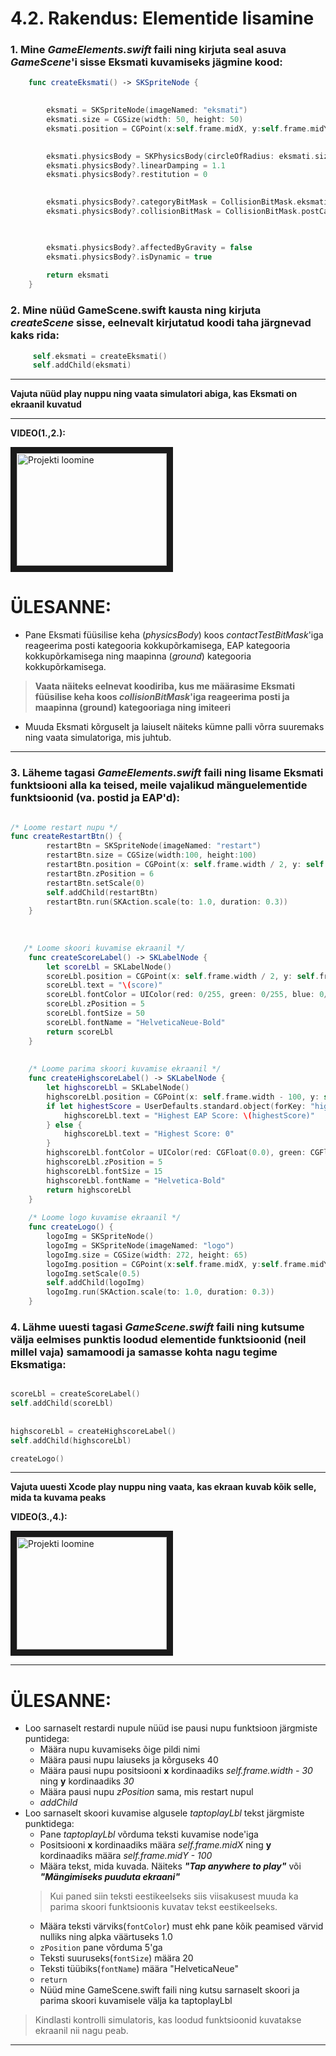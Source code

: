 # 4.2. Rakendus: Elementide lisamine

### 1. Mine *GameElements.swift* faili ning kirjuta seal asuva *GameScene*'i sisse Eksmati kuvamiseks jägmine kood:

```swift
    func createEksmati() -> SKSpriteNode {
    

        eksmati = SKSpriteNode(imageNamed: "eksmati")
        eksmati.size = CGSize(width: 50, height: 50)
        eksmati.position = CGPoint(x:self.frame.midX, y:self.frame.midY)
        

        eksmati.physicsBody = SKPhysicsBody(circleOfRadius: eksmati.size.width / 2)
        eksmati.physicsBody?.linearDamping = 1.1
        eksmati.physicsBody?.restitution = 0
        

        eksmati.physicsBody?.categoryBitMask = CollisionBitMask.eksmatiCategory
        eksmati.physicsBody?.collisionBitMask = CollisionBitMask.postCategory | CollisionBitMask.groundCategory

        

        eksmati.physicsBody?.affectedByGravity = false
        eksmati.physicsBody?.isDynamic = true
        
        return eksmati
    }
```

### 2. Mine nüüd GameScene.swift kausta ning kirjuta *createScene* sisse, eelnevalt kirjutatud koodi taha järgnevad kaks rida:

   ```swift
        self.eksmati = createEksmati()
        self.addChild(eksmati)
   ```

___
**Vajuta nüüd play nuppu ning vaata simulatori abiga, kas Eksmati on ekraanil kuvatud**
___

**VIDEO(1.,2.):**

<a href="https://www.youtube.com/watch?v=_ImKsn8M7S8
" target="_blank"><img src="http://img.youtube.com/vi/_ImKsn8M7S8/0.jpg" 
alt="Projekti loomine" width="240" height="180" border="10" /></a>


# ÜLESANNE: 
* Pane Eksmati füüsilise keha (*physicsBody*) koos *contactTestBitMask*'iga reageerima posti kategooria kokkupõrkamisega, EAP kategooria kokkupõrkamisega ning maapinna (*ground*) kategooria kokkupõrkamisega.
>**Vaata näiteks eelnevat koodiriba, kus me määrasime Eksmati füüsilise keha koos *collisionBitMask*'iga reageerima posti ja maapinna (ground) kategooriaga ning imiteeri**
* Muuda Eksmati kõrguselt ja laiuselt näiteks kümne palli võrra suuremaks ning vaata simulatoriga, mis juhtub.
___

### 3. Läheme tagasi *GameElements.swift* faili ning lisame Eksmati funktsiooni alla ka teised, meile vajalikud mänguelementide funktsioonid (va. postid ja EAP'd):


```swift

/* Loome restart nupu */
func createRestartBtn() {
        restartBtn = SKSpriteNode(imageNamed: "restart")
        restartBtn.size = CGSize(width:100, height:100)
        restartBtn.position = CGPoint(x: self.frame.width / 2, y: self.frame.height / 2)
        restartBtn.zPosition = 6
        restartBtn.setScale(0)
        self.addChild(restartBtn)
        restartBtn.run(SKAction.scale(to: 1.0, duration: 0.3))
    }
    
   
   
   /* Loome skoori kuvamise ekraanil */
    func createScoreLabel() -> SKLabelNode {
        let scoreLbl = SKLabelNode()
        scoreLbl.position = CGPoint(x: self.frame.width / 2, y: self.frame.height / 2 + self.frame.height / 3.0)
        scoreLbl.text = "\(score)"
        scoreLbl.fontColor = UIColor(red: 0/255, green: 0/255, blue: 0/255, alpha: 1.0)
        scoreLbl.zPosition = 5
        scoreLbl.fontSize = 50
        scoreLbl.fontName = "HelveticaNeue-Bold"
        return scoreLbl
    }
    
    
    /* Loome parima skoori kuvamise ekraanil */
    func createHighscoreLabel() -> SKLabelNode {
        let highscoreLbl = SKLabelNode()
        highscoreLbl.position = CGPoint(x: self.frame.width - 100, y: self.frame.height - 45)
        if let highestScore = UserDefaults.standard.object(forKey: "highestScore"){
            highscoreLbl.text = "Highest EAP Score: \(highestScore)"
        } else {
            highscoreLbl.text = "Highest Score: 0"
        }
        highscoreLbl.fontColor = UIColor(red: CGFloat(0.0), green: CGFloat(0.0), blue: CGFloat(0.0), alpha: CGFloat(1.0))
        highscoreLbl.zPosition = 5
        highscoreLbl.fontSize = 15
        highscoreLbl.fontName = "Helvetica-Bold"
        return highscoreLbl
    }
    
    /* Loome logo kuvamise ekraanil */
    func createLogo() {
        logoImg = SKSpriteNode()
        logoImg = SKSpriteNode(imageNamed: "logo")
        logoImg.size = CGSize(width: 272, height: 65)
        logoImg.position = CGPoint(x:self.frame.midX, y:self.frame.midY + 100)
        logoImg.setScale(0.5)
        self.addChild(logoImg)
        logoImg.run(SKAction.scale(to: 1.0, duration: 0.3))
    }
```

### 4. Lähme uuesti tagasi *GameScene.swift* faili ning kutsume välja eelmises punktis loodud elementide funktsioonid (neil millel vaja) samamoodi ja samasse kohta nagu tegime Eksmatiga:
 

```swift

scoreLbl = createScoreLabel()
self.addChild(scoreLbl)
 
 
highscoreLbl = createHighscoreLabel()
self.addChild(highscoreLbl)

createLogo()
```
 
 
___
**Vajuta uuesti Xcode play nuppu ning vaata, kas ekraan kuvab kõik selle, mida ta kuvama peaks**


**VIDEO(3.,4.):**

<a href="https://youtu.be/w73dgJHEjp4
" target="_blank"><img src="http://img.youtube.com/vi/w73dgJHEjp4/0.jpg" 
alt="Projekti loomine" width="240" height="180" border="10" /></a>

___ 
# ÜLESANNE:
* Loo sarnaselt restardi nupule nüüd ise pausi nupu funktsioon järgmiste puntidega:
    * Määra nupu kuvamiseks õige pildi nimi
    * Määra pausi nupu laiuseks ja kõrguseks 40
    * Määra pausi nupu positsiooni **x** kordinaadiks *self.frame.width - 30* ning **y** kordinaadiks *30*
    * Määra pausi nupu *zPosition* sama, mis restart nupul
    * *addChild*
* Loo sarnaselt skoori kuvamise algusele *taptoplayLbl* tekst järgmiste punktidega:
	* Pane *taptoplayLbl* võrduma teksti kuvamise node'iga
	* Positsiooni **x** kordinaadiks määra *self.frame.midX* ning **y** kordinaadiks määra *self.frame.midY - 100*
	* Määra tekst, mida kuvada. Näiteks ***"Tap anywhere to play"*** või ***"Mängimiseks puuduta ekraani"***
	>Kui paned siin teksti eestikeelseks siis viisakusest muuda ka parima skoori funktsioonis kuvatav tekst eestikeelseks.
	>
	* Määra teksti värviks(```fontColor```) must ehk pane kõik peamised värvid nulliks ning alpka väärtuseks 1.0
	* ```zPosition``` pane võrduma 5'ga
	* Teksti suuruseks(```fontSize```) määra 20
	* Teksti tüübiks(```fontName```) määra "HelveticaNeue"
	* ```return```
	* Nüüd mine GameScene.swift faili ning kutsu sarnaselt skoori ja parima skoori kuvamisele välja ka taptoplayLbl 

>Kindlasti kontrolli simulatoris, kas loodud funktsioonid kuvatakse ekraanil nii nagu peab.
___


